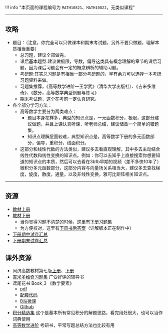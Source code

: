 !!! info "本页面的课程编号为 `MATH10821`、`MATH10822`，无类似课程"

---

## 攻略  
- 题目：（注意，你完全可以只做课本和期末考试题，另外不要只做题，理解本质相当重要）  
    - 总习题，建议全部做完。  
    - 课后基本题型:建议做极限，导数，偏导这类具有概念理解的章节的课后习题，因为课后习题会有一定的概念辨析的辅助习题。  
    - 考研题:其实总习题是有相当一部分考研题的，学有余力可以选择一本考研习题资料来做。  
    - 习题集推荐，《高等数学进阶—王学武》（清华大学出版社）、《吉米多维奇》、《数分，高等数学典型例题与练习》  
    - 期末考试题，这个在考前一定认真研究。  
- 各个部分学习方法：  
    - 高等数学主要分为两类难点：  
        - 题目本身花样多，典型的知识点是，一元函数积分，极限，这部分建议做题，并且上课认真听课，听老师总结，建议储备一个简单的错题集。  
        - 知识点理解层面较难，典型知识点是，高等数学下册的多元函数部分，偏导，重积分，线面积分。  
    - 这部分和线性代数的方法类似，建议多去看直观理解，其中多去主动结合线性代数和线性变换的知识点。例如：你可以去知乎上直接搜索你想要知道的知识点的本质，然后可以去看在3b1b早期的视频（差不多快10年了）微积分多元函数部分，这部分内容与向量场关系相当大，建议多去查找梯度，旋度，散度，通量，以及非线性变换，雅可比矩阵相关知识点。  

---

## 资源  
- [教材上册](https://vercel-chi-kohl.vercel.app/lanzouyunapi.php?data=https://cqu-openlib.lanzout.com/iXYw51wmvyhi&redirect=1)  
- [教材下册](https://vercel-chi-kohl.vercel.app/lanzouyunapi.php?data=https://cqu-openlib.lanzout.com/iHou01wmvz6d&redirect=1)
    - 当你觉得习题不清楚的时候，这里有[下册习题集](https://vercel-chi-kohl.vercel.app/lanzouyunapi.php?data=https://cqu-openlib.lanzout.com/iWsC41wmvuhe&redirect=1)  
    - 为方便校对，这里有[下册书后答案](https://vercel-chi-kohl.vercel.app/lanzouyunapi.php?data=https://cqu-openlib.lanzout.com/iW0bI1wmvv2f&redirect=1)（详解版本正在制作中）  
- [下册期中试卷汇总](https://vercel-chi-kohl.vercel.app/lanzouyunapi.php?data=https://cqu-openlib.lanzout.com/iw5ez1wmvvng&redirect=1)
- [下册期末试卷汇总](https://vercel-chi-kohl.vercel.app/lanzouyunapi.php?data=https://cqu-openlib.lanzout.com/iiabn1xvxkpe&redirect=1)

## 课外资源  
- 同济高数教材第七版[上册](https://vercel-chi-kohl.vercel.app/lanzouyunapi.php?data=https://cqu-openlib.lanzout.com/ilj0F1wmvxqb&redirect=1)、[下册](https://vercel-chi-kohl.vercel.app/lanzouyunapi.php?data=https://cqu-openlib.lanzout.com/i0tuD1x4fwab&redirect=1)
- [吉米多维奇习题集](https://vercel-chi-kohl.vercel.app/lanzouyunapi.php?data=https://cqu-openlib.lanzout.com/iMvN21wmvwhg&redirect=1) 广受好评的辅导书  
- 鸢尾花书 Book_3 《数学要素》  
    - [pdf](https://vercel-chi-kohl.vercel.app/lanzouyunapi.php?data=https://cqu-openlib.lanzout.com/ivmqh1wmw35g&redirect=1)  
    - [配套代码](https://vercel-chi-kohl.vercel.app/lanzouyunapi.php?data=https://cqu-openlib.lanzout.com/iCble1wmw36h&redirect=1)  
    - [B站微课](https://space.bilibili.com/513194466)  
    - [Github](https://github.com/Visualize-ML/Book3_Elements-of-Mathematics)  
- [积分精选集](https://vercel-chi-kohl.vercel.app/lanzouyunapi.php?data=https://cqu-openlib.lanzout.com/iE9Cz1wmvzwj&redirect=1) 这个是基本所有常见积分的解题思路，看完用处很大，也可以当作词典使用  
- [高等数学进阶](https://vercel-chi-kohl.vercel.app/lanzouyunapi.php?data=https://cqu-openlib.lanzout.com/i9UGo1wmw2af&redirect=1) 考研书，平常写题总结方法也比较有用  